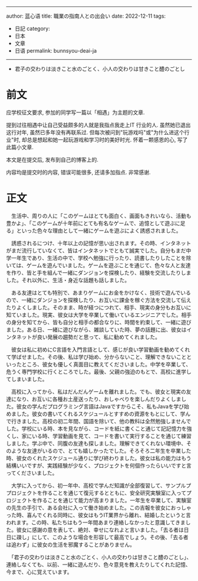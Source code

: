 
---
author: 蓝心语
title: 職業の指南人との出会い
date: 2022-12-11
tags:
- 日記
category: 
- 日本
- 文章
- 日语
permalink: bunnsyou-deai-ja
---
- 君子の交わりは淡きこと水のごとく、小人の交わりは甘きこと醴のごとし
<!-- more -->

# 前文
  应学校征文要求, 参加的同学写一篇以「相遇」为主题的文章. 

  提到过往相遇中让自己受益颇多的人就是我指点我走上IT 行业的人. 虽然她已退出这行对年, 虽然已多年没有再联系过. 但每次被问到"玩游戏吗"或"为什么进这个行业"时, 却总是想起和她一起玩游戏和学习时的美好时光. 怀着一颗感恩的心, 写了此篇小文章.

  本文是在提交后, 发布到自己的博客上的. 
  
  内容均是提交时的内容, 错误可能很多, 还请多加指点. 非常感谢.

# 正文
　生活中、周りの人に「このゲームはとても面白く、画面もきれいなら、活動も豊かよ」、「このゲームが十年前にとても有名なゲームで、追憶として遊ぶに足る」といった色々な理由として一緒にゲームを遊ぶによく誘惑されました。
 
　誘惑されるにつけ、十年以上の記憶が思い出されます。その時、インタネットがまだ流行していなくて、皆はインタネットでともて誠実でした。自分もまだ中学一年生であり、生活の中で、学校へ勉強に行ったり、読書したりしたことを除いては、ゲームを遊んでいました。ゲームを遊ぶことを通じて、色々な人と友達を作り、皆と手を組んで一緒にダンジョンを探検したり、経験を交流したりしました。それ以外に、生活・身近な話題も話しました。

　ある友達はとても特別で、あまりゲームにお金をかけなく、技術で遊んでいるので、一緒にダンジョンを探検したり、お互いに課金を稼ぐ方法を交流して伝えたりよくしました。そのまま、時が経つにつれて、相手、現実の身分もお互いに知ていました。現実、彼女は大学を卒業して働いているエンジニアでした。相手の身分を知てから、皆も自分と相手の都合なりに、時間を約束して、一緒に遊びました。ある日、一緒に遊びながら、雑談していた時、夢の話題に出、彼女はインタネットが良い発展の趨勢だと思って、私に勧めてくれました。

　彼女は私に初めにC言語を入門言語として、感じが良い学習動画を勧めてくれて学ばせました。その後、私は学び始め、分からないこと、理解できないことといったところ、彼女も優しく真面目に教えてくださいました。中学を卒業して、危うく専門学校に行くところでした。最後、父親の強迫のもとで、高校に進学してしまいました。

　高校に入ってから、私はだんだんゲームを離れました。でも、彼女と現実の友達になり、お互いに各種お土産送ったり、おしゃべりを楽しんだりよくしました。彼女の学んだプログラミング言語はJavaですからこそ、私もJavaを学び始めました。彼女の書いてくれるスケジュールとすすめの資源をもとにして、学んで行きました。高校の初二年間、国語を除いて、他の教科は全然勉強しませんでした。学校にいる時、本を見ながら、コードを紙に書くこと通じて記記憶力を強くし、家にいる時、学習動画を見て、コードを書いて実行することを通じて練習しました。学ぶ中で、同腹の友達も探しました。理解できてくれない環境中、そのような友達がいるので、とても嬉しかったでした。そろそろ二年生を卒業した時、彼女のくれたスケジュール通りに学び終わりました。彼女は私の能力はもう結構いいですが、実践経験が少なく、プロジェクトを何個作ったらいいですと言ってくださいました。

　大学に入ってから、初一年中、高校で学んだ知識が全部復習して、サンプルププロジェクトを作ることを通じて復元するとともに、安全研究実験室に入ってプロジェクトを作ることを通じて能力が高まりました。一年生を卒業して、実験室の先生の手引で、ある会社に入って働き始めました。この吉報を彼女におっしゃった時、喜んでくれる同時に、彼女はもうIT業界から離れ、結婚したというと言われます。この時、私たちはもう一年間あまり連絡しなかったと意識してきました。彼女に感謝の意を表して、絶対、幸せになれよと言いました。「去る者は日日に疎し」にして、このような場合を形容して最高でしょう。その後、「去る者は追わず」に彼女の生活を邪魔することがありません。

　「君子の交わりは淡きこと水のごとく、小人の交わりは甘きこと醴のごとし」、連絡しなくても、以前、一緒に遊んだり、色々意見を教えたりしてくれた記憶、今まで、心に覚えています。